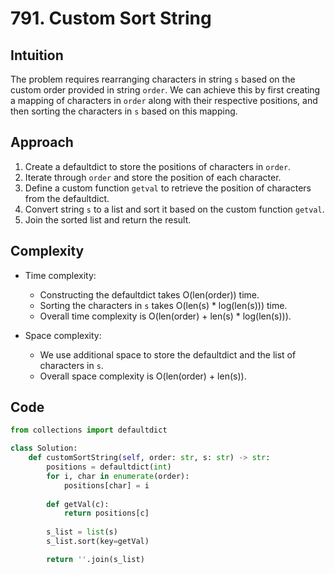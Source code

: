 # 791. Custom Sort String
## Intuition
The problem requires rearranging characters in string `s` based on the custom order provided in string `order`. We can achieve this by first creating a mapping of characters in `order` along with their respective positions, and then sorting the characters in `s` based on this mapping.

## Approach
1. Create a defaultdict to store the positions of characters in `order`.
2. Iterate through `order` and store the position of each character.
3. Define a custom function `getval` to retrieve the position of characters from the defaultdict.
4. Convert string `s` to a list and sort it based on the custom function `getval`.
5. Join the sorted list and return the result.

## Complexity
- Time complexity:
    - Constructing the defaultdict takes O(len(order)) time.
    - Sorting the characters in `s` takes O(len(s) * log(len(s))) time.
    - Overall time complexity is O(len(order) + len(s) * log(len(s))).

- Space complexity:
    - We use additional space to store the defaultdict and the list of characters in `s`.
    - Overall space complexity is O(len(order) + len(s)).

## Code
```python
from collections import defaultdict

class Solution:
    def customSortString(self, order: str, s: str) -> str:
        positions = defaultdict(int)
        for i, char in enumerate(order):
            positions[char] = i
        
        def getVal(c):
            return positions[c]
        
        s_list = list(s)
        s_list.sort(key=getVal)

        return ''.join(s_list)
```
